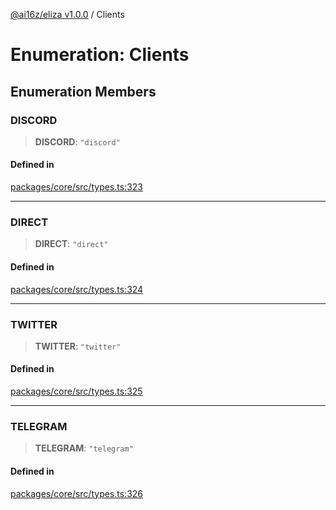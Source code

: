 [@ai16z/eliza v1.0.0](../index.md) / Clients

# Enumeration: Clients

## Enumeration Members

### DISCORD

> **DISCORD**: `"discord"`

#### Defined in

[packages/core/src/types.ts:323](https://github.com/ai16z/eliza/blob/main/packages/core/src/types.ts#L323)

---

### DIRECT

> **DIRECT**: `"direct"`

#### Defined in

[packages/core/src/types.ts:324](https://github.com/ai16z/eliza/blob/main/packages/core/src/types.ts#L324)

---

### TWITTER

> **TWITTER**: `"twitter"`

#### Defined in

[packages/core/src/types.ts:325](https://github.com/ai16z/eliza/blob/main/packages/core/src/types.ts#L325)

---

### TELEGRAM

> **TELEGRAM**: `"telegram"`

#### Defined in

[packages/core/src/types.ts:326](https://github.com/ai16z/eliza/blob/main/packages/core/src/types.ts#L326)
